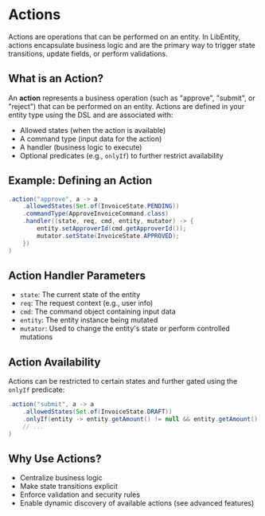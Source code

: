 # Actions

Actions are operations that can be performed on an entity. In LibEntity, actions encapsulate business logic and are the primary way to trigger state transitions, update fields, or perform validations.

## What is an Action?

An **action** represents a business operation (such as "approve", "submit", or "reject") that can be performed on an entity. Actions are defined in your entity type using the DSL and are associated with:
- Allowed states (when the action is available)
- A command type (input data for the action)
- A handler (business logic to execute)
- Optional predicates (e.g., `onlyIf`) to further restrict availability

## Example: Defining an Action

```java
.action("approve", a -> a
    .allowedStates(Set.of(InvoiceState.PENDING))
    .commandType(ApproveInvoiceCommand.class)
    .handler((state, req, cmd, entity, mutator) -> {
        entity.setApproverId(cmd.getApproverId());
        mutator.setState(InvoiceState.APPROVED);
    })
)
```

## Action Handler Parameters

- `state`: The current state of the entity
- `req`: The request context (e.g., user info)
- `cmd`: The command object containing input data
- `entity`: The entity instance being mutated
- `mutator`: Used to change the entity's state or perform controlled mutations

## Action Availability

Actions can be restricted to certain states and further gated using the `onlyIf` predicate:

```java
.action("submit", a -> a
    .allowedStates(Set.of(InvoiceState.DRAFT))
    .onlyIf(entity -> entity.getAmount() != null && entity.getAmount().compareTo(BigDecimal.ZERO) > 0)
    // ...
)
```

## Why Use Actions?

- Centralize business logic
- Make state transitions explicit
- Enforce validation and security rules
- Enable dynamic discovery of available actions (see advanced features)